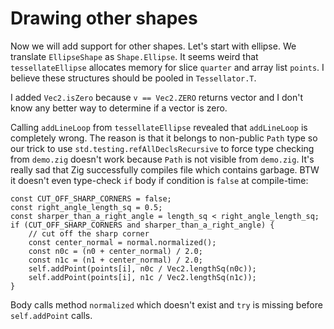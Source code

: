 # Drawing other shapes

Now we will add support for other shapes. Let's start with ellipse.
We translate `EllipseShape` as `Shape.Ellipse`. It seems weird that `tessellateEllipse`
allocates memory for slice `quarter` and array list `points`.
I believe these structures should be pooled in `Tessellator.T`.

I added `Vec2.isZero` because `v == Vec2.ZERO` returns vector
and I don't know any better way to determine if a vector is zero.

Calling `addLineLoop` from `tessellateEllipse` revealed that `addLineLoop`
is completely wrong. The reason is that it belongs to non-public `Path` type
so our trick to use `std.testing.refAllDeclsRecursive` to force type checking from `demo.zig`
doesn't work because `Path` is not visible from `demo.zig`.
It's really sad that Zig successfully compiles file which contains garbage.
BTW it doesn't even type-check `if` body if condition is `false` at compile-time:

```zig
const CUT_OFF_SHARP_CORNERS = false;
const right_angle_length_sq = 0.5;
const sharper_than_a_right_angle = length_sq < right_angle_length_sq;
if (CUT_OFF_SHARP_CORNERS and sharper_than_a_right_angle) {
    // cut off the sharp corner
    const center_normal = normal.normalized();
    const n0c = (n0 + center_normal) / 2.0;
    const n1c = (n1 + center_normal) / 2.0;
    self.addPoint(points[i], n0c / Vec2.lengthSq(n0c));
    self.addPoint(points[i], n1c / Vec2.lengthSq(n1c));
}
```

Body calls method `normalized` which doesn't exist and
`try` is missing before `self.addPoint` calls.

